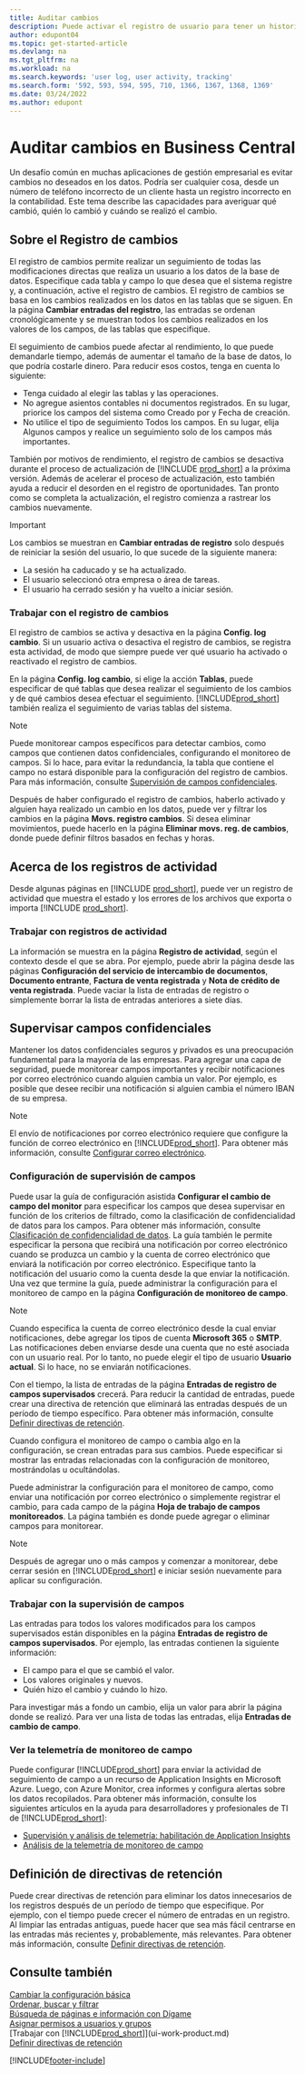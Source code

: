 ```yaml
---
title: Auditar cambios
description: Puede activar el registro de usuario para tener un historial de los cambios realizados en los datos de las tablas de las que se hace el seguimiento. También puede realizar un seguimiento de actividades con ciertos tipos de registros de actividad.
author: edupont04
ms.topic: get-started-article
ms.devlang: na
ms.tgt_pltfrm: na
ms.workload: na
ms.search.keywords: 'user log, user activity, tracking'
ms.search.form: '592, 593, 594, 595, 710, 1366, 1367, 1368, 1369'
ms.date: 03/24/2022
ms.author: edupont
---
```

# <a name="auditing-changes-in-business-central"></a><a name="auditing-changes-in-business-central"></a>Auditar cambios en Business Central

Un desafío común en muchas aplicaciones de gestión empresarial es evitar cambios no deseados en los datos. Podría ser cualquier cosa, desde un número de teléfono incorrecto de un cliente hasta un registro incorrecto en la contabilidad. Este tema describe las capacidades para averiguar qué cambió, quién lo cambió y cuándo se realizó el cambio.

## <a name="about-the-change-log"></a><a name="about-the-change-log"></a>Sobre el Registro de cambios

El registro de cambios permite realizar un seguimiento de todas las modificaciones directas que realiza un usuario a los datos de la base de datos. Especifique cada tabla y campo lo que desea que el sistema registre y, a continuación, active el registro de cambios. El registro de cambios se basa en los cambios realizados en los datos en las tablas que se siguen. En la página **Cambiar entradas del registro**, las entradas se ordenan cronológicamente y se muestran todos los cambios realizados en los valores de los campos, de las tablas que especifique. 

El seguimiento de cambios puede afectar al rendimiento, lo que puede demandarle tiempo, además de aumentar el tamaño de la base de datos, lo que podría costarle dinero. Para reducir esos costos, tenga en cuenta lo siguiente:

- Tenga cuidado al elegir las tablas y las operaciones.
- No agregue asientos contables ni documentos registrados. En su lugar, priorice los campos del sistema como Creado por y Fecha de creación.
- No utilice el tipo de seguimiento Todos los campos. En su lugar, elija Algunos campos y realice un seguimiento solo de los campos más importantes.

También por motivos de rendimiento, el registro de cambios se desactiva durante el proceso de actualización de [!INCLUDE [prod_short](includes/prod_short.md)] a la próxima versión. Además de acelerar el proceso de actualización, esto también ayuda a reducir el desorden en el registro de oportunidades. Tan pronto como se completa la actualización, el registro comienza a rastrear los cambios nuevamente.

> [!Important]
> Los cambios se muestran en **Cambiar entradas de registro** solo después de reiniciar la sesión del usuario, lo que sucede de la siguiente manera:
>
> * La sesión ha caducado y se ha actualizado.
> * El usuario seleccionó otra empresa o área de tareas.
> * El usuario ha cerrado sesión y ha vuelto a iniciar sesión.

### <a name="work-with-the-change-log"></a><a name="work-with-the-change-log"></a>Trabajar con el registro de cambios
El registro de cambios se activa y desactiva en la página **Config. log cambio**. Si un usuario activa o desactiva el registro de cambios, se registra esta actividad, de modo que siempre puede ver qué usuario ha activado o reactivado el registro de cambios.

En la página **Config. log cambio**, si elige la acción **Tablas**, puede especificar de qué tablas que desea realizar el seguimiento de los cambios y de qué cambios desea efectuar el seguimiento. [!INCLUDE[prod_short](includes/prod_short.md)] también realiza el seguimiento de varias tablas del sistema.

> [!NOTE]
> Puede monitorear campos específicos para detectar cambios, como campos que contienen datos confidenciales, configurando el monitoreo de campos. Si lo hace, para evitar la redundancia, la tabla que contiene el campo no estará disponible para la configuración del registro de cambios. Para más información, consulte [Supervisión de campos confidenciales](across-log-changes.md#monitoring-sensitive-fields).

Después de haber configurado el registro de cambios, haberlo activado y alguien haya realizado un cambio en los datos, puede ver y filtrar los cambios en la página **Movs. registro cambios**. Si desea eliminar movimientos, puede hacerlo en la página **Eliminar movs. reg. de cambios**, donde puede definir filtros basados en fechas y horas.  

## <a name="about-activity-logs"></a><a name="about-activity-logs"></a>Acerca de los registros de actividad

Desde algunas páginas en [!INCLUDE [prod_short](includes/prod_short.md)], puede ver un registro de actividad que muestra el estado y los errores de los archivos que exporta o importa [!INCLUDE [prod_short](includes/prod_short.md)].  

### <a name="work-with-activity-logs"></a><a name="work-with-activity-logs"></a>Trabajar con registros de actividad
La información se muestra en la página **Registro de actividad**, según el contexto desde el que se abra. Por ejemplo, puede abrir la página desde las páginas **Configuración del servicio de intercambio de documentos**, **Documento entrante**, **Factura de venta registrada** y **Nota de crédito de venta registrada**. Puede vaciar la lista de entradas de registro o simplemente borrar la lista de entradas anteriores a siete días.  

## <a name="monitoring-sensitive-fields"></a><a name="monitoring-sensitive-fields"></a>Supervisar campos confidenciales

Mantener los datos confidenciales seguros y privados es una preocupación fundamental para la mayoría de las empresas. Para agregar una capa de seguridad, puede monitorear campos importantes y recibir notificaciones por correo electrónico cuando alguien cambia un valor. Por ejemplo, es posible que desee recibir una notificación si alguien cambia el número IBAN de su empresa.

> [!NOTE]
> El envío de notificaciones por correo electrónico requiere que configure la función de correo electrónico en [!INCLUDE[prod_short](includes/prod_short.md)]. Para obtener más información, consulte [Configurar correo electrónico](admin-how-setup-email.md).

### <a name="setting-up-field-monitoring"></a><a name="setting-up-field-monitoring"></a>Configuración de supervisión de campos

Puede usar la guía de configuración asistida **Configurar el cambio de campo del monitor** para especificar los campos que desea supervisar en función de los criterios de filtrado, como la clasificación de confidencialidad de datos para los campos. Para obtener más información, consulte [Clasificación de confidencialidad de datos](admin-classifying-data-sensitivity.md). La guía también le permite especificar la persona que recibirá una notificación por correo electrónico cuando se produzca un cambio y la cuenta de correo electrónico que enviará la notificación por correo electrónico. Especifique tanto la notificación del usuario como la cuenta desde la que enviar la notificación. Una vez que termine la guía, puede administrar la configuración para el monitoreo de campo en la página **Configuración de monitoreo de campo**. 

> [!NOTE]
> Cuando especifica la cuenta de correo electrónico desde la cual enviar notificaciones, debe agregar los tipos de cuenta **Microsoft 365** o **SMTP**. Las notificaciones deben enviarse desde una cuenta que no esté asociada con un usuario real. Por lo tanto, no puede elegir el tipo de usuario **Usuario actual**. Si lo hace, no se enviarán notificaciones. 

Con el tiempo, la lista de entradas de la página **Entradas de registro de campos supervisados** crecerá. Para reducir la cantidad de entradas, puede crear una directiva de retención que eliminará las entradas después de un período de tiempo específico. Para obtener más información, consulte [Definir directivas de retención](admin-data-retention-policies.md).

Cuando configura el monitoreo de campo o cambia algo en la configuración, se crean entradas para sus cambios. Puede especificar si mostrar las entradas relacionadas con la configuración de monitoreo, mostrándolas u ocultándolas. 

Puede administrar la configuración para el monitoreo de campo, como enviar una notificación por correo electrónico o simplemente registrar el cambio, para cada campo de la página **Hoja de trabajo de campos monitoreados**. La página también es donde puede agregar o eliminar campos para monitorear.

> [!NOTE]
> Después de agregar uno o más campos y comenzar a monitorear, debe cerrar sesión en [!INCLUDE[prod_short](includes/prod_short.md)] e iniciar sesión nuevamente para aplicar su configuración.

### <a name="work-with-field-monitoring"></a><a name="work-with-field-monitoring"></a>Trabajar con la supervisión de campos

Las entradas para todos los valores modificados para los campos supervisados están disponibles en la página **Entradas de registro de campos supervisados**. Por ejemplo, las entradas contienen la siguiente información:

* El campo para el que se cambió el valor.
* Los valores originales y nuevos.
* Quién hizo el cambio y cuándo lo hizo. 

Para investigar más a fondo un cambio, elija un valor para abrir la página donde se realizó. Para ver una lista de todas las entradas, elija **Entradas de cambio de campo**.

### <a name="viewing-field-monitoring-telemetry"></a><a name="viewing-field-monitoring-telemetry"></a>Ver la telemetría de monitoreo de campo

Puede configurar [!INCLUDE[prod_short](includes/prod_short.md)] para enviar la actividad de seguimiento de campo a un recurso de Application Insights en Microsoft Azure. Luego, con Azure Monitor, crea informes y configura alertas sobre los datos recopilados. Para obtener más información, consulte los siguientes artículos en la ayuda para desarrolladores y profesionales de TI de [!INCLUDE[prod_short](includes/prod_short.md)]:

- [Supervisión y análisis de telemetría: habilitación de Application Insights](/dynamics365/business-central/dev-itpro/administration/telemetry-overview#enable)
- [Análisis de la telemetría de monitoreo de campo](/dynamics365/business-central/dev-itpro/administration/telemetry-field-monitoring-trace)

## <a name="defining-retention-policies"></a><a name="defining-retention-policies"></a>Definición de directivas de retención

Puede crear directivas de retención para eliminar los datos innecesarios de los registros después de un período de tiempo que especifique. Por ejemplo, con el tiempo puede crecer el número de entradas en un registro. Al limpiar las entradas antiguas, puede hacer que sea más fácil centrarse en las entradas más recientes y, probablemente, más relevantes. Para obtener más información, consulte [Definir directivas de retención](admin-data-retention-policies.md).

## <a name="see-also"></a><a name="see-also"></a>Consulte también

[Cambiar la configuración básica](ui-change-basic-settings.md)  
[Ordenar, buscar y filtrar](ui-enter-criteria-filters.md)  
[Búsqueda de páginas e información con Dígame](ui-search.md)  
[Asignar permisos a usuarios y grupos](ui-define-granular-permissions.md)    
[Trabajar con [!INCLUDE[prod_short](includes/prod_short.md)]](ui-work-product.md)  
[Definir directivas de retención](admin-data-retention-policies.md)  

[!INCLUDE[footer-include](includes/footer-banner.md)]
